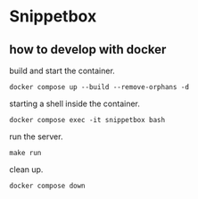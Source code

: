 # Snippetbox

## how to develop with docker

build and start the container.

```
docker compose up --build --remove-orphans -d
```

starting a shell inside the container.

```
docker compose exec -it snippetbox bash
```

run the server.

```
make run
```

clean up.

```
docker compose down
```
